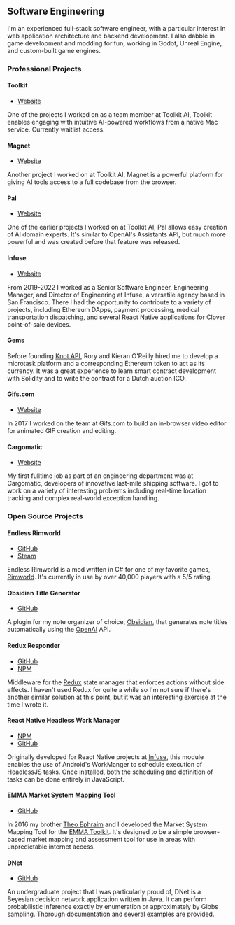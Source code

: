 ## Software Engineering

I'm an experienced full-stack software engineer, with a particular interest in web application architecture and backend development. I also dabble in game development and modding for fun, working in Godot, Unreal Engine, and custom-built game engines.

### Professional Projects

#### Toolkit

- [Website](https://toolkit.ai/)

One of the projects I worked on as a team member at Toolkit AI, Toolkit enables engaging with intuitive AI-powered workflows from a native Mac service. Currently waitlist access.

#### Magnet

- [Website](https://magnet.run/)

Another project I worked on at Toolkit AI, Magnet is a powerful platform for giving AI tools access to a full codebase from the browser.

#### Pal

- [Website](https://www.pal.ai/)

One of the earlier projects I worked on at Toolkit AI, Pal allows easy creation of AI domain experts. It's similar to OpenAI's Assistants API, but much more powerful and was created before that feature was released.

#### Infuse

- [Website](https://infuse.us/)

From 2019-2022 I worked as a Senior Software Engineer, Engineering Manager, and Director of Engineering at Infuse, a versatile agency based in San Francisco. There I had the opportunity to contribute to a variety of projects, including Ethereum DApps, payment processing, medical transportation dispatching, and several React Native applications for Clover point-of-sale devices.

#### Gems

Before founding [Knot API](https://knotapi.com/), Rory and Kieran O'Reilly hired me to develop a microtask platform and a corresponding Ethereum token to act as its currency. It was a great experience to learn smart contract development with Solidity and to write the contract for a Dutch auction ICO.

#### Gifs.com

- [Website](https://gifs.com/)

In 2017 I worked on the team at Gifs.com to build an in-browser video editor for animated GIF creation and editing.

#### Cargomatic

- [Website](https://cargomatic.com/)

My first fulltime job as part of an engineering department was at Cargomatic, developers of innovative last-mile shipping software. I got to work on a variety of interesting problems including real-time location tracking and complex real-world exception handling.

### Open Source Projects

#### Endless Rimworld

- [GitHub](https://github.com/jaschaephraim/endless-rimworld)
- [Steam](https://steamcommunity.com/sharedfiles/filedetails/?id=2369851475)

<!-- ![Endless Rimworld](https://raw.githubusercontent.com/jaschaephraim/endless-rimworld/master/About/Preview.png) -->

Endless Rimworld is a mod written in C# for one of my favorite games, [Rimworld](https://rimworldgame.com/). It's currently in use by over 40,000 players with a 5/5 rating.

#### Obsidian Title Generator

- [GitHub](https://github.com/jaschaephraim/obsidian-title-generator)

A plugin for my note organizer of choice, [Obsidian](https://obsidian.md/), that generates note titles automatically using the [OpenAI](https://openai.com/) API.

#### Redux Responder

- [GitHub](https://github.com/infuse-us/redux-responder)
- [NPM](https://www.npmjs.com/package/redux-responder)

Middleware for the [Redux](https://redux.js.org/) state manager that enforces actions without side effects. I haven't used Redux for quite a while so I'm not sure if there's another similar solution at this point, but it was an interesting exercise at the time I wrote it.

#### React Native Headless Work Manager

- [NPM](https://www.npmjs.com/package/react-native-headless-work-manager)
- [GitHub](https://github.com/infuse-us/react-native-headless-work-manager)

Originally developed for React Native projects at [Infuse](https://infuse.us), this module enables the use of Android's WorkManger to schedule execution of HeadlessJS tasks. Once installed, both the scheduling and definition of tasks can be done entirely in JavaScript.

#### EMMA Market System Mapping Tool

- [GitHub](https://github.com/emma-toolkit/market-mapper)

In 2016 my brother [Theo Ephraim](https://theoephraim.com/) and I developed the Market System Mapping Tool for the [EMMA Toolkit](https://www.emma-toolkit.org/). It's designed to be a simple browser-based market mapping and assessment tool for use in areas with unpredictable internet access.

#### DNet

- [GitHub](https://github.com/jaschaephraim/dnet)

An undergraduate project that I was particularly proud of, DNet is a Beyesian decision network application written in Java. It can perform probabilistic inference exactly by enumeration or approximately by Gibbs sampling. Thorough documentation and several examples are provided.
